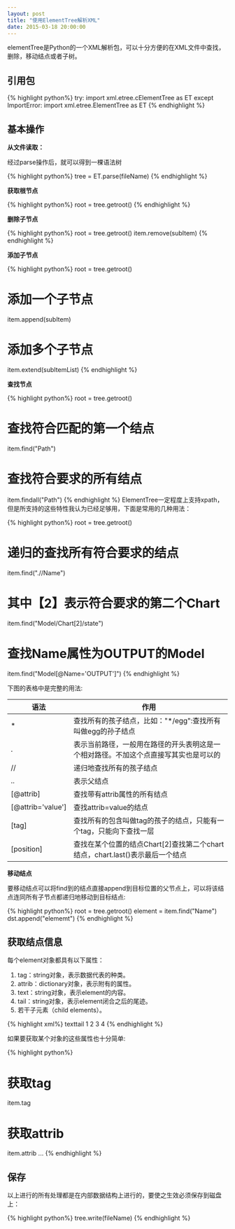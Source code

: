 ```yaml
---
layout: post
title: "使用ElementTree解析XML"
date: 2015-03-18 20:00:00
---
```


elementTree是Python的一个XML解析包，可以十分方便的在XML文件中查找，删除，移动结点或者子树。

## 引用包

{% highlight python%}
try:
    import xml.etree.cElementTree as ET
except ImportError:
    import xml.etree.ElementTree as ET
{% endhighlight %}

## 基本操作
**从文件读取：**

经过parse操作后，就可以得到一棵语法树

{% highlight python%}
tree = ET.parse(fileName)
{% endhighlight %}

**获取根节点**

{% highlight python%}
root = tree.getroot()
{% endhighlight %}

**删除子节点**


{% highlight python%}
root = tree.getroot()
item.remove(subItem)
{% endhighlight %}

**添加子节点**


{% highlight python%}
root = tree.getroot()
# 添加一个子节点
item.append(subItem)

# 添加多个子节点
item.extend(subItemList)
{% endhighlight %}




**查找节点**


{% highlight python%}
root = tree.getroot()
# 查找符合匹配的第一个结点
item.find("Path")
# 查找符合要求的所有结点
item.findall("Path")
{% endhighlight %}
ElementTree一定程度上支持xpath，但是所支持的这些特性我认为已经足够用，下面是常用的几种用法：


{% highlight python%}
root = tree.getroot()
# 递归的查找所有符合要求的结点
item.find(".//Name")
# 其中【2】表示符合要求的第二个Chart
item.find("Model/Chart[2]/state")
# 查找Name属性为OUTPUT的Model
item.find("Model[@Name='OUTPUT']")
{% endhighlight %}

下图的表格中是完整的用法:

|语法|作用|
|---------------|--------------|
|*|查找所有的孩子结点，比如："*/egg":查找所有叫做egg的孙子结点|
|.|表示当前路径，一般用在路径的开头表明这是一个相对路径。不加这个点直接写其实也是可以的|
|//|递归地查找所有的孩子结点|
|..|表示父结点|
|[@attrib]|查找带有attrib属性的所有结点|
|[@attrib='value']|查找attrib=value的结点|
|[tag]|查找所有的包含叫做tag的孩子的结点，只能有一个tag，只能向下查找一层|
|[position]|查找在某个位置的结点Chart[2]查找第二个chart结点，chart.last()表示最后一个结点|

**移动结点**

要移动结点可以将find到的结点直接append到目标位置的父节点上，可以将该结点连同所有子节点都递归地移动到目标结点:


{% highlight python%}
root = tree.getroot()
element = item.find("Name")
dst.append("elememt")
{% endhighlight %}

## 获取结点信息
每个element对象都具有以下属性：
1. tag：string对象，表示数据代表的种类。
2. attrib：dictionary对象，表示附有的属性。
3. text：string对象，表示element的内容。
4. tail：string对象，表示element闭合之后的尾迹。
5. 若干子元素（child elements）。

{% highlight xml%}
<tag attrib1=1>text</tag>tail
  1     2        3         4
{% endhighlight %}

如果要获取某个对象的这些属性也十分简单:

{% highlight python%}
# 获取tag
item.tag
# 获取attrib
item.attrib
...
{% endhighlight %}

## 保存
以上进行的所有处理都是在内部数据结构上进行的，要使之生效必须保存到磁盘上：  

{% highlight python%}
tree.write(fileName)
{% endhighlight %}
